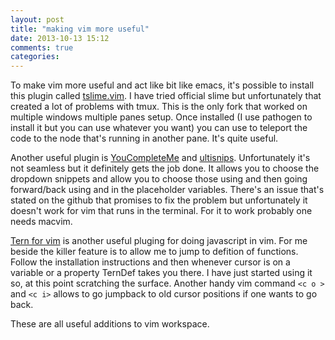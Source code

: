 ```yaml
---
layout: post
title: "making vim more useful"
date: 2013-10-13 15:12
comments: true
categories: 
---
```

To make vim more useful and act like bit like emacs, it's possible to install
this plugin called [tslime.vim](https://github.com/teranex/tslime.vim). I have
tried official slime but unfortunately that created a lot of problems with tmux.
This is the only fork that worked on multiple windows multiple panes setup. Once
installed (I use pathogen to install it but you can use whatever you want) you
can use <c c> <c c> to teleport the code to the node that's running in another
pane. It's quite useful.

Another useful plugin is
[YouCompleteMe](https://github.com/Valloric/YouCompleteMe) and
[ultisnips](https://github.com/SirVer/ultisnips). Unfortunately it's not
seamless but it definitely gets the job done. It allows you to choose the
dropdown snippets and allow you to choose those using <c j> and then going
forward/back using <c j> and <c k> in the placeholder variables. There's an
issue that's stated on the github that promises to fix the problem but
unfortunately it doesn't work for vim that runs in the terminal. For it to work
probably one needs macvim. 

[Tern for vim](https://github.com/marijnh/tern_for_vim) is another useful
pluging for doing javascript in vim. For me beside the killer feature is to
allow me to jump to defition of functions. Follow the installation instructions
and then whenever cursor is on a variable or a property TernDef takes you there.
I have just started using it so, at this point scratching the surface. Another
handy vim command ` <c o > ` and ` <c i> ` allows to go jumpback to old cursor
positions if one wants to go back.  

These are all useful additions to vim workspace.
